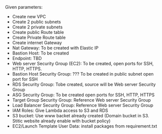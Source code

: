 Given parameters:
  - Create new VPC
  - Create 2 public subnets
  - Create 2 private subnets
  - Create public Route table
  - Create Private Route table
  - Create internet Gateway
  - Nat Gateway: To be created with Elastic IP
  - Bastion Host: To be created
  - Endpoint: TBD
  - Web server Security Group (EC2): To be created, open ports for SSH, HTTP, HTTPS.
  - Bastion Host Security Group: ??? To be created in public subnet open port for SSH
  - RDS Security Group: Tobe created, source will be Web server Security Group
  - ASG Security Group: To be created open ports for SSH, HTTP, HTTPS
  - Target Group Security Group: Reference Web server Security Group
  - Load Balancer Security Group: Reference Web server Security Group
  - IAM Roles: Give Lambda access to S3 and RDS
  - S3 bucket: Use www backet already created (Domain bucket in S3. Stitic website already enable with bucket policy)
  - EC2/Launch Template User Data: install packages from requirement.txt